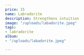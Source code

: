 ```yaml
---
price: 15
name: Labradorite
description: Strengthens intuition
image: "/uploads/labadorite.jpeg"
tags:
- labradorite
album:
- "/uploads/labadorite.jpeg"

---
```


